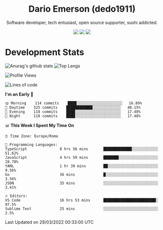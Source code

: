 <div align="center">
  
# Dario Emerson (dedo1911)
Software developer, tech entusiast, open source supporter, sushi addicted.

[![](https://img.shields.io/badge/-Linkedin-informational?style=for-the-badge&logo=linkedin&logoColor=white&color=2867B2)](http://linkedin.com/in/dedo1911)
[![](https://img.shields.io/badge/-Telegram-informational?style=for-the-badge&logo=telegram&logoColor=white&color=0088cc)](https://t.me/dedo1911)
[![](https://img.shields.io/badge/-Facebook-informational?style=for-the-badge&logo=facebook&logoColor=white&color=3b5998)](https://fb.com/dedo1911)

</div>

# Development Stats

![Anurag's github stats](https://github-readme-stats.vercel.app/api?username=dedo1911&count_private=true&show_icons=true&theme=chartreuse-dark)
![Top Langs](https://github-readme-stats.vercel.app/api/top-langs/?username=dedo1911&theme=chartreuse-dark&layout=compact)

<!--START_SECTION:waka-->
![Profile Views](http://img.shields.io/badge/Profile%20Views-1-blue)

![Lines of code](https://img.shields.io/badge/From%20Hello%20World%20I%27ve%20Written-51%20Thousand%20lines%20of%20code-blue)

**I'm an Early 🐤** 

```text
🌞 Morning    114 commits    ████░░░░░░░░░░░░░░░░░░░░░   16.89% 
🌆 Daytime    325 commits    ████████████░░░░░░░░░░░░░   48.15% 
🌃 Evening    118 commits    ████░░░░░░░░░░░░░░░░░░░░░   17.48% 
🌙 Night      118 commits    ████░░░░░░░░░░░░░░░░░░░░░   17.48%

```


📊 **This Week I Spent My Time On** 

```text
⌚︎ Time Zone: Europe/Rome

💬 Programming Languages: 
TypeScript               8 hrs 56 mins       █████████████░░░░░░░░░░░░   51.62% 
JavaScript               4 hrs 59 mins       ███████░░░░░░░░░░░░░░░░░░   28.78% 
YAML                     1 hr 39 mins        ██░░░░░░░░░░░░░░░░░░░░░░░   9.56% 
Go                       36 mins             █░░░░░░░░░░░░░░░░░░░░░░░░   3.56% 
JSON                     35 mins             ░░░░░░░░░░░░░░░░░░░░░░░░░   3.41%

🔥 Editors: 
VS Code                  16 hrs 53 mins      ████████████████████████░   97.5% 
Sublime Text             25 mins             ░░░░░░░░░░░░░░░░░░░░░░░░░   2.5%

```


 Last Updated on 29/03/2022 00:33:00 UTC
<!--END_SECTION:waka-->

<!--
**dedo1911/dedo1911** is a ✨ _special_ ✨ repository because its `README.md` (this file) appears on your GitHub profile.

Here are some ideas to get you started:

- 🔭 I’m currently working on ...
- 🌱 I’m currently learning ...
- 👯 I’m looking to collaborate on ...
- 🤔 I’m looking for help with ...
- 💬 Ask me about ...
- 📫 How to reach me: ...
- 😄 Pronouns: ...
- ⚡ Fun fact: ...
-->
